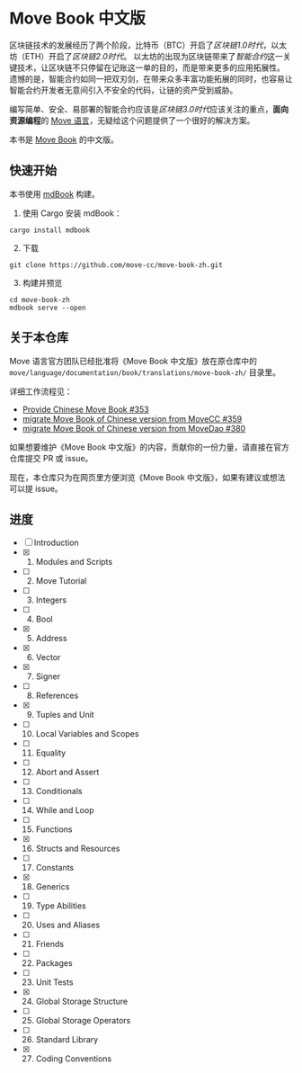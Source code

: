 # Move Book 中文版

区块链技术的发展经历了两个阶段，比特币（BTC）开启了*区块链1.0时代*，以太坊（ETH）开启了*区块链2.0时代*。
以太坊的出现为区块链带来了*智能合约*这一关键技术，让区块链不只停留在记账这一单的目的，而是带来更多的应用拓展性。
遗憾的是，智能合约如同一把双刃剑，在带来众多丰富功能拓展的同时，也容易让智能合约开发者无意间引入不安全的代码，让链的资产受到威胁。

编写简单、安全、易部署的智能合约应该是*区块链3.0时代*应该关注的重点，**面向资源编程**的 [Move 语言](https://github.com/move-language/move)，无疑给这个问题提供了一个很好的解决方案。

本书是 [Move Book](https://move-language.github.io/move/) 的中文版。

## 快速开始

本书使用 [mdBook](https://rust-lang.github.io/mdBook/) 构建。

1. 使用 Cargo 安装 mdBook：

```shell
cargo install mdbook
```

2. 下载

```shell
git clone https://github.com/move-cc/move-book-zh.git
```

3. 构建并预览

```shell
cd move-book-zh
mdbook serve --open
```

## 关于本仓库

Move 语言官方团队已经批准将《Move Book 中文版》放在原仓库中的 `move/language/documentation/book/translations/move-book-zh/` 目录里。

详细工作流程见：

- [Provide Chinese Move Book #353](https://github.com/move-language/move/issues/353)
- [migrate Move Book of Chinese version from MoveCC #359](https://github.com/move-language/move/pull/359)
- [migrate Move Book of Chinese version from MoveDao #380](https://github.com/move-language/move/pull/380)

如果想要维护《Move Book 中文版》的内容，贡献你的一份力量，请直接在官方仓库提交 PR 或 issue。

现在，本仓库只为在网页里方便浏览《Move Book 中文版》，如果有建议或想法可以提 issue。

## 进度

- [ ] Introduction
- [x] 1. Modules and Scripts
- [ ] 2. Move Tutorial
- [ ] 3. Integers
- [ ] 4. Bool
- [x] 5. Address
- [x] 6. Vector
- [x] 7. Signer
- [ ] 8. References
- [x] 9. Tuples and Unit
- [ ] 10. Local Variables and Scopes
- [ ] 11. Equality
- [ ] 12. Abort and Assert
- [ ] 13. Conditionals
- [ ] 14. While and Loop
- [ ] 15. Functions
- [x] 16. Structs and Resources
- [ ] 17. Constants
- [x] 18. Generics
- [ ] 19. Type Abilities
- [ ] 20. Uses and Aliases
- [ ] 21. Friends
- [ ] 22. Packages
- [ ] 23. Unit Tests
- [x] 24. Global Storage Structure
- [ ] 25. Global Storage Operators
- [ ] 26. Standard Library
- [x] 27. Coding Conventions
